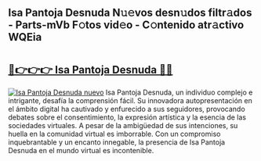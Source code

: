 ## Isa Pantoja Desnuda N𝚞𝚎vos desn𝚞dos filtr𝚊dos - Parts-mVb F𝚘tos vid𝚎o - C𝚘ntenido atr𝚊ctivo WQEia

# <h2><a href="http://mbam3vw.tromn.icu/?c=Isa+Pantoja+Desnuda">🔗👉👉👉 Isa Pantoja Desnuda 🔗🔗</a></h2>

[![Isa Pantoja Desnuda nuevo](https://i.imgur.com/pEAQMta.gif)](http://mbam3vw.tromn.icu/?c=Isa+Pantoja+Desnuda)
Isa Pantoja Desnuda, un individuo complejo e intrigante, desafía la comprensión fácil. Su innovadora autopresentación en el ámbito digital ha cautivado y enfurecido a sus seguidores, provocando debates sobre el consentimiento, la expresión artística y la esencia de las sociedades virtuales. A pesar de la ambigüedad de sus intenciones, su huella en la comunidad virtual es imborrable. Con un compromiso inquebrantable y un encanto innegable, la presencia de Isa Pantoja Desnuda en el mundo virtual es incontenible.
